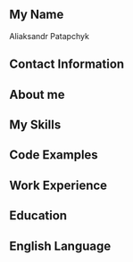 ## My Name
Aliaksandr Patapchyk
## Contact Information
## About me
## My Skills
## Code Examples
## Work Experience
## Education
## English Language
